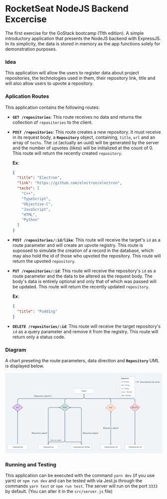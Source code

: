 # RocketSeat NodeJS Backend Excercise

The first exercise for the GoStack bootcamp (11th edition). A simple introductory application that presents the NodeJS backend with ExpressJS. In its simplicity, the data is stored in memory as the app functions solely for demonstration purposes.

### Idea

This application will allow the users to register data about project repositories, the technologies used in them, their repository link, title and will also allow users to upvote a repository.

### Aplication Routes

This application contains the following routes:

- **`GET /repositories`**: This route receives no data and returns the collection of `repositories` to the client.

- **`POST /repositories`**: This route creates a new repository. It must receive in its request body, a **`Repository`** object, containing, `title`, `url` and an array of `techs`. The `id` (actually an uuid) will be generated by the server and the number of upvotes (likes) will be initialized at the count of 0. This route will return the recently created `repository`.

  **Ex**:

  ```json
  {
    "title": "Electron",
    "link": "https://github.com/electron/electron",
    "techs": [
      "C++",
      "TypeScript",
      "Objective-C",
      "JavaScript",
      "HTML",
      "Python"
    ]
  }
  ```

- **`POST /repositories/:id/like`**: This route will receive the target's `id` as a route parameter and will create an upvote registry. This route is supossed to simulate the creation of a record in the database, which may also hold the id of those who upvoted the repository. This route will return the upvoted `repository`.

- **`PUT /repositories/:id`**: This route will receive the repository's `id` as a route parameter and the data to be altered as the request body. The body's data is entirely optional and only that of which was passed will be updated. This route will return the recently updated `repository`.

  **Ex**:

  ```json
  {
    "title": "Pudding"
  }
  ```

- **`DELETE /repositories/:id`**: This route will receive the target repository's `id` as a query parameter and remove it from the registry. This route will return only a status code.

### Diagram

A chart preseting the route parameters, data direction and **`Repository`** UML is displayed below.

![github-small](./images/backend_chart.PNG)

### Running and Testing

This application can be executed with the command `yarn dev` (if you use yarn) or `npm run dev` and can be tested with via Jest.js through the commands `yarn test` or `npm run test`. The server will run on the port `3333` by default. (You can alter it in the `src/server.js` file)
